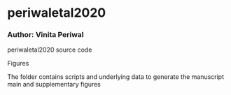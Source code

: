 # periwaletal2020
### Author: Vinita Periwal
periwaletal2020 source code

Figures

The folder contains scripts and underlying data to generate the manuscript main and supplementary figures

